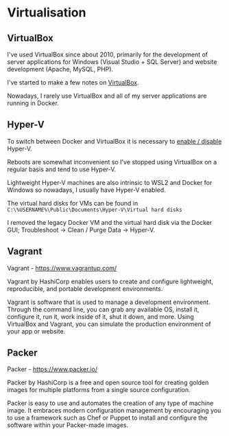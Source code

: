 # Virtualisation

## VirtualBox

I've used VirtualBox since about 2010, primarily for the development of server applications for Windows (Visual Studio + SQL Server) and website development (Apache, MySQL, PHP).

I've started to make a few notes on [VirtualBox](VirtualBox.md).

Nowadays, I rarely use VirtualBox and all of my server applications are running in Docker.



## Hyper-V

To switch between Docker and VirtualBox it is necessary to [enable / disable](../Boot.md) Hyper-V.

Reboots are somewhat inconvenient so I've stopped using VirtualBox on a regular basis and tend to use Hyper-V.

Lightweight Hyper-V machines are also intrinsic to WSL2 and Docker for Windows so nowadays, I usually have Hyper-V enabled.

The virtual hard disks for VMs can be found in `C:\%USERNAME%\Public\Documents\Hyper-V\Virtual hard disks`

I removed the legacy Docker VM and the virtual hard disk via the Docker GUI; Troubleshoot -> Clean / Purge Data -> Hyper-V.



## Vagrant

Vagrant - https://www.vagrantup.com/

Vagrant by HashiCorp enables users to create and configure lightweight, reproducible, and portable development environments.

Vagrant is software that is used to manage a development environment. Through the command line, you can grab any available OS, install it, configure it, run it, work inside of it, shut it down, and more. Using VirtualBox and Vagrant, you can simulate the production environment of your app or website.



## Packer

Packer - https://www.packer.io/

Packer by HashiCorp is a free and open source tool for creating golden images for multiple platforms from a single source configuration.

Packer is easy to use and automates the creation of any type of machine image. It embraces modern configuration management by encouraging you to use a framework such as Chef or Puppet to install and configure the software within your Packer-made images.

